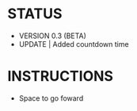 # STATUS
- VERSION
  0.3 (BETA)
- UPDATE |
  Added countdown time
# INSTRUCTIONS
- Space to go foward